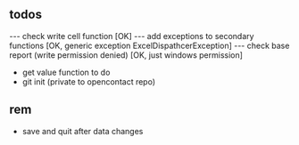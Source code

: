 ## todos
--- check write cell function [OK]
--- add exceptions to secondary functions [OK, generic exception ExcelDispathcerException]
--- check base report (write permission denied) [OK, just windows permission]
- get value function to do
- git init (private to opencontact repo)



## rem
- save and quit after data changes